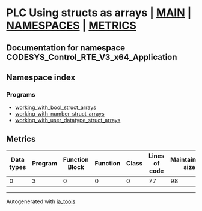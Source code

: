 # PLC Using structs as arrays | [MAIN] | [NAMESPACES] | [METRICS]  

## Documentation for namespace CODESYS_Control_RTE_V3_x64_Application  

## Namespace index  


### Programs  

- [working_with_bool_struct_arrays](prg/working_with_bool_struct_arrays_st.md)  
- [working_with_number_struct_arrays](prg/working_with_number_struct_arrays_st.md)  
- [working_with_user_datatype_struct_arrays](prg/working_with_user_datatype_struct_arrays_st.md)  





## Metrics  

| Data types | Program | Function Block | Function | Class | Lines of code | Maintainable size |
| ---------- | ------- | -------------- | -------- | ------| ------------- | ----------------- |
 0 | 3 | 0 | 0 | 0 | 77 | 98 |  

 ---
Autogenerated with [ia_tools](https://github.com/tkucic/ia_tools)  

[MAIN]: ../../../index_st.md
[NAMESPACES]: ../nsList_st.md
[METRICS]: ../../metrics_st.md
